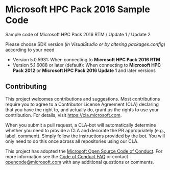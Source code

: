 # Microsoft HPC Pack 2016 Sample Code
Sample code of Microsoft HPC Pack 2016 RTM / Update 1 / Update 2

Please choose SDK version (_in VisualStudio or by altering packages.config_) according to your need
- Version 5.0.5931: When connecting to __Microsoft HPC Pack 2016 RTM__
- Version 5.1.6088 or later (default): When connecting to __Microsoft HPC Pack 2012__ or __Microsoft HPC Pack 2016 Update 1__ and later versions

## Contributing
This project welcomes contributions and suggestions. Most contributions require you to
agree to a Contributor License Agreement (CLA) declaring that you have the right to,
and actually do, grant us the rights to use your contribution. For details, visit
https://cla.microsoft.com.

When you submit a pull request, a CLA-bot will automatically determine whether you need
to provide a CLA and decorate the PR appropriately (e.g., label, comment). Simply follow the
instructions provided by the bot. You will only need to do this once across all repositories using our CLA.

This project has adopted the [Microsoft Open Source Code of Conduct](https://opensource.microsoft.com/codeofconduct/).
For more information see the [Code of Conduct FAQ](https://opensource.microsoft.com/codeofconduct/faq/)
or contact [opencode@microsoft.com](mailto:opencode@microsoft.com) with any additional questions or comments.
